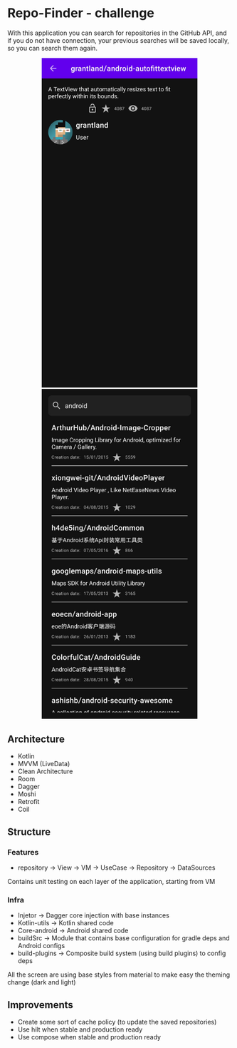 # Repo-Finder - challenge

With this application you can search for repositories in the GitHub API, and if you do not have connection,
your previous searches will be saved locally, so you can search them again.

<p align="center">
  <img src="https://github.com/Rodrigolmti/repo_finder/blob/master/images/WhatsApp%20Image%202020-12-06%20at%2010.58.26%20(1).jpeg" width="350" title="hover text">
    <img src="https://github.com/Rodrigolmti/repo_finder/blob/master/images/WhatsApp%20Image%202020-12-06%20at%2010.58.26.jpeg" width="350" title="hover text">
</p>

## Architecture

* Kotlin
* MVVM (LiveData)
* Clean Architecture
* Room
* Dagger
* Moshi
* Retrofit
* Coil

## Structure

### Features
* repository -> View -> VM -> UseCase -> Repository -> DataSources

Contains unit testing on each layer of the application, starting from VM

### Infra
* Injetor -> Dagger core injection with base instances
* Kotlin-utils -> Kotlin shared code
* Core-android -> Android shared code
* buildSrc -> Module that contains base configuration for gradle deps and Android configs
* build-plugins -> Composite build system (using build plugins) to config deps

All the screen are using base styles from material to make easy the theming change (dark and light)

## Improvements
* Create some sort of cache policy (to update the saved repositories)
* Use hilt when stable and production ready
* Use compose when stable and production ready


